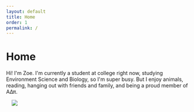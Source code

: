 ```yaml
---
layout: default
title: Home
order: 1
permalink: /
---
```


# Home

Hi! I'm Zoe. I'm currently a student at college right now, studying Environment Science and Biology, so I'm super busy. But I enjoy animals, reading, hanging out with friends and family, and being a proud member of AΔπ.

<img style="float: center; margin-left: 15px; margin-right: 15px" src="/{{ site.github.repo }}/images/alpha_delta_pi.jpeg">
